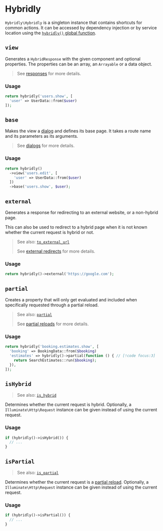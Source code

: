# Hybridly

`Hybridly\Hybridly` is a singleton instance that contains shortcuts for common actions. It can be accessed by dependency injection or by service location using the [`hybridly()` global function](./functions.md#hybridly).

## `view`

Generates a `HybridResponse` with the given component and optional properties. The properties can be an array, an `Arrayable` or a data object.

> See [responses](../../guide/responses.md) for more details.

### Usage

```php
return hybridly('users.show', [
  'user' => UserData::from($user)
]);
```

## `base`

Makes the view a [dialog](../../guide/dialogs.md) and defines its base page. It takes a route name and its parameters as its arguments.

> See [dialogs](../../guide/dialogs.md) for more details.

### Usage

```php
return hybridly()
  ->view('users.edit', [
    'user' => UserData::from($user)
  ])
  ->base('users.show', $user);
```

## `external`
  
Generates a response for redirecting to an external website, or a non-hybrid page. 

This can also be used to redirect to a hybrid page when it is not known whether the current request is hybrid or not.

> See also: [`to_external_url`](./functions.md#to-external-url)
> 
> See [external redirects](../../guide/responses.md#external-redirects) for more details.

### Usage

```php
return hybridly()->external('https://google.com');
```

## `partial`

Creates a property that will only get evaluated and included when specifically requested through a partial reload.

> See also: [`partial`](./functions.md#partial)
> 
> See [partial reloads](../../guide/partial-reloads.md) for more details.

### Usage

```php
return hybridly('booking.estimates.show', [
  'booking' => BookingData::from($booking)
  'estimates' => hybridly()->partial(function () { // [!code focus:3]
    return SearchEstimates::run($booking);
  }),
]);
```

## `isHybrid`

> See also: [`is_hybrid`](./functions.md#is-hybrid)

Determines whether the current request is hybrid. Optionally, a `Illuminate\Http\Request` instance can be given instead of using the current request.

### Usage

```php
if (hybridly()->isHybrid()) {
  // ...
}
```

## `isPartial`

> See also: [`is_partial`](./functions.md#is-partial)

Determines whether the current request is a [partial reload](../../guide/partial-reloads.md). Optionally, a `Illuminate\Http\Request` instance can be given instead of using the current request.

### Usage

```php
if (hybridly()->isPartial()) {
  // ...
}
```
